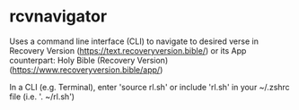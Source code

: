 # rcvnavigator
Uses a command line interface (CLI) to navigate to desired verse in Recovery Version (https://text.recoveryversion.bible/) or its App counterpart: Holy Bible (Recovery Version) (https://www.recoveryversion.bible/app/)

In a CLI (e.g. Terminal), enter 'source rl.sh' or include 'rl.sh' in your ~/.zshrc file (i.e. '. ~/rl.sh')
